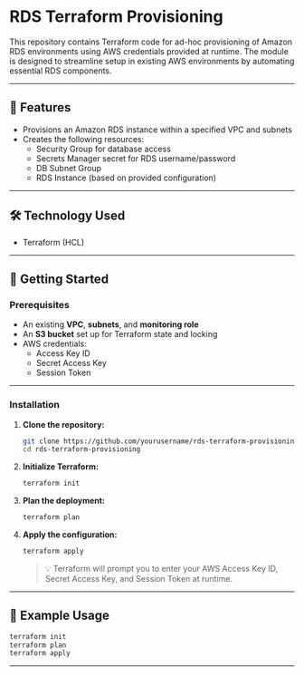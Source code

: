 # RDS Terraform Provisioning

This repository contains Terraform code for ad-hoc provisioning of Amazon RDS environments using AWS credentials provided at runtime. The module is designed to streamline setup in existing AWS environments by automating essential RDS components.

---

## 🔧 Features

- Provisions an Amazon RDS instance within a specified VPC and subnets
- Creates the following resources:
  - Security Group for database access
  - Secrets Manager secret for RDS username/password
  - DB Subnet Group
  - RDS Instance (based on provided configuration)

---

## 🛠️ Technology Used

- Terraform (HCL)

---

## 🚀 Getting Started

### Prerequisites

- An existing **VPC**, **subnets**, and **monitoring role**
- An **S3 bucket** set up for Terraform state and locking
- AWS credentials:
  - Access Key ID
  - Secret Access Key
  - Session Token

---

### Installation

1. **Clone the repository:**

   ```bash
   git clone https://github.com/yourusername/rds-terraform-provisioning.git
   cd rds-terraform-provisioning
   ```

2. **Initialize Terraform:**

   ```bash
   terraform init
   ```

3. **Plan the deployment:**

   ```bash
   terraform plan
   ```

4. **Apply the configuration:**

   ```bash
   terraform apply
   ```

   > 💡 Terraform will prompt you to enter your AWS Access Key ID, Secret Access Key, and Session Token at runtime.

---

## 🧪 Example Usage

```bash
terraform init
terraform plan
terraform apply
```

---
